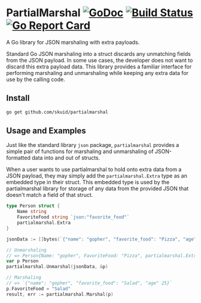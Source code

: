 # PartialMarshal [![GoDoc](https://godoc.org/github.com/skuid/partialmarshal?status.svg)](https://godoc.org/github.com/skuid/partialmarshal) [![Build Status](https://travis-ci.org/skuid/PartialMarshal.svg?branch=master)](https://travis-ci.org/skuid/PartialMarshal) [![Go Report Card](https://goreportcard.com/badge/github.com/skuid/partialmarshal)](https://goreportcard.com/report/github.com/skuid/partialmarshal)

A Go library for JSON marshaling  with extra payloads.

Standard Go JSON marshaling into a struct discards any unmatching fields from the JSON payload. In some use cases, the developer does not want to discard this extra payload data. This library provides a familiar interface for performing marshaling and unmarshaling while keeping any extra data for use by the calling code.

## Install

```bash
go get github.com/skuid/partialmarshal
```

## Usage and Examples

Just like the standard library `json` package, `partialmarshal` provides a simple pair of functions for marshaling and unmarshaling of JSON-formatted data into and out of structs.

When a user wants to use partialmarshal to hold onto extra data from a JSON payload, they may simply add the `partialmarshal.Extra` type as an embedded type in their struct. This embedded type is used by the partialmarshal library for storage of any data from the provided JSON that doesn't match a field of that struct.

```go
type Person struct {
	Name string
	FavoriteFood string `json:"favorite_food"`
	partialmarshal.Extra
}

jsonData := []bytes(`{"name": "gopher", "favorite_food": "Pizza", "age": 25}`)
```

```go
// Unmarshaling
// => Person{Name: "gopher", FavoriteFood: "Pizza", partialmarshal.Extra{"age":25}}
var p Person
partialmarshal.Unmarshal(jsonData, &p)

// Marshaling
// => `{"name": "gopher", "favorite_food": "Salad", "age" 25}`
p.FavoriteFood = "Salad"
result, err := partialmarshal.Marshal(p)
```

